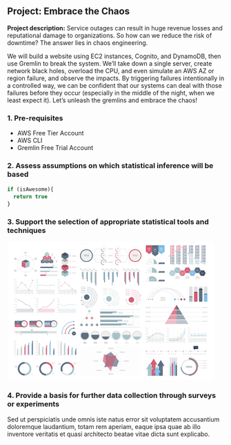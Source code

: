 ## Project: Embrace the Chaos

**Project description:** Service outages can result in huge revenue losses and reputational damage to organizations. So how can we reduce the risk of downtime? The answer lies in chaos engineering. 

We will build a website using EC2 instances, Cognito, and DynamoDB, then use Gremlin to break the system. We’ll take down a single server, create network black holes, overload the CPU, and even simulate an AWS AZ or region failure, and observe the impacts. By triggering failures intentionally in a controlled way, we can be confident that our systems can deal with those failures before they occur (especially in the middle of the night, when we least expect it). Let’s unleash the gremlins and embrace the chaos!

### 1. Pre-requisites

* AWS Free Tier Account
* AWS CLI
* Gremlin Free Trial Account

### 2. Assess assumptions on which statistical inference will be based

```javascript
if (isAwesome){
  return true
}
```

### 3. Support the selection of appropriate statistical tools and techniques

<img src="images/dummy_thumbnail.jpg?raw=true"/>

### 4. Provide a basis for further data collection through surveys or experiments

Sed ut perspiciatis unde omnis iste natus error sit voluptatem accusantium doloremque laudantium, totam rem aperiam, eaque ipsa quae ab illo inventore veritatis et quasi architecto beatae vitae dicta sunt explicabo. 
